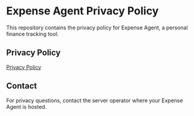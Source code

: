 # Expense Agent Privacy Policy

This repository contains the privacy policy for Expense Agent, a personal finance tracking tool.

## Privacy Policy

[Privacy Policy](PRIVACY_POLICY.md)

## Contact

For privacy questions, contact the server operator where your Expense Agent is hosted.
































